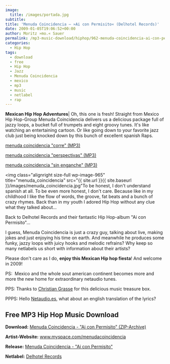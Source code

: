 ```yaml
---
image:
  title: /images/portada.jpg
subtitle: 
title: 'Menuda Coincidencia – »Ai con Permisito« (Delhotel Records)'
date: 2009-01-05T19:06:52+00:00
author: Moritz »mo.« Sauer
permalink: /mp3-music-download/hiphop/962-menuda-coincidencia-ai-con-permisito-delhotel-records
categories:
  - Hip Hop
tags:
  - download
  - free
  - Hip Hop
  - Jazz
  - Menuda Coincidencia
  - mexico
  - mp3
  - music
  - netlabel
  - rap
---
```

**Mexican Hip Hop Adventures**| Oh, this one is fresh! Straight from Mexico Hip Hop-Group Menuda Coincidencia delivers us a delicious package full of jazzy loops, a bucket full of trumpets and eight groovy tunes. It's like watching an entertaining cartoon. Or like going down to your favorite jazz club just being knocked down by this bunch of excellent spanish Raps.

[menuda coincidencia "corre" (MP3)](http://mp3.phlow.de/phlow-magazine/05._ai_con_permisito_%5B2008%5D_-_menuda_coincidencia_-_corre.mp3)
  
[menuda coincidencia "perspectivas" (MP3)](http://mp3.phlow.de/phlow-magazine/04._ai_con_permisito_%5B2008%5D_-_menuda_coincidencia_-_perspectivas.mp3)
  
[menuda coincidencia "sin enganche" (MP3)](http://mp3.phlow.de/phlow-magazine/03._ai_con_permisito_%5B2008%5D_-_menuda_coincidencia_-_sin_enganche.mp3)

<!--more-->

<!--adsense-->

<img class="alignright size-full wp-image-965" title="menuda_coincidencia" src="{{ site.url }}{{ site.baseurl }}/images/menuda_coincidencia.jpg"To be honest, I don't understand spanish at all. To be even more honest, I don't care. Because like in my childhood I like the flow of words, the groove, fat beats and a bunch of crazy rhymes. Back than in my youth I adored Hip Hop without any clue what they talked about...

Back to Delhotel Records and their fantastic Hip Hop-album "Ai con Permisito"...

I guess, Menuda Coincidencia is just a crazy guy, talking about live, making jokes and just enjoying his time on earth. And meanwhile he produces some funky, jazzy loops with juicy hooks and melodic refrains? Why keep so many netlabels us short with information about their artists?

Please don't care as I do, **enjoy this Mexican Hip hop fiesta**! And welcome in 2009!

PS:  Mexico and the whole sout american continent becomes more and more the new home for extraordinary netaudio tunes.
  
PPS: Thanks to <a href="http://metawelle.net/" target="_blank">Christian Grasse</a> for this delicious music treasure box.
  
PPPS: Hello <a href="http://Netaudio.es" target="_blank">Netaudio.es</a>, what about an english translation of the lyrics?

## Free MP3 Hip Hop Music Download

**Download:** [Menuda Coincidencia - "Ai con Permisito" (ZIP-Archive)](http://gratis.delhotel.com/menuda_c-aiconpermisito.rar)
  
**Artist-Website:** <a href="http://www.myspace.com/menudacoincidencia" target="_blank">www.myspace.com/menudacoincidencia</a>
  
**Release:** <a href="http://delhotel.com/menuda-coincidencia-ai-con-permisito/" target="_blank">Menuda Coincidencia - "Ai con Permisito"</a>
  
**Netlabel:** <a href="http://delhotel.com/" target="_blank">Delhotel Records</a>